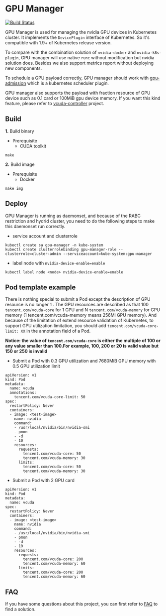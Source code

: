 # GPU Manager

[![Build Status](https://travis-ci.org/tkestack/gpu-manager.svg?branch=master)](https://travis-ci.org/tkestack/gpu-manager)

GPU Manager is used for managing the nvidia GPU devices in Kubernetes cluster. It implements the `DevicePlugin` interface
of Kubernetes. So it's compatible with 1.9+ of Kubernetes release version. 

To compare with the combination solution of `nvidia-docker`
and `nvidia-k8s-plugin`, GPU manager will use native `runc` without modification but nvidia solution does.
Besides we also support metrics report without deploying new components. 

To schedule a GPU payload correctly, GPU manager should work with [gpu-admission](https://github.com/tkestack/gpu-admission) which is a
 kubernetes scheduler plugin.

GPU manager also supports the payload with fraction resource of GPU device such as 0.1 card or 100MiB gpu device memory.
If you want this kind feature, please refer to [vcuda-controller](https://github.com/tkestack/vcuda-controller) project.

## Build

**1.** Build binary

- Prerequisite
   - CUDA toolkit
    
```
make
```

**2.** Build image

- Prerequisite
    - Docker

```
make img
```

## Deploy

GPU Manager is running as daemonset, and because of the RABC restriction and hydrid cluster,
you need to do the following steps to make this daemonset run correctly.

- service account and clusterrole

```
kubectl create sa gpu-manager -n kube-system
kubectl create clusterrolebinding gpu-manager-role --clusterrole=cluster-admin --serviceaccount=kube-system:gpu-manager
```

- label node with `nvidia-device-enable=enable`

```
kubectl label node <node> nvidia-device-enable=enable
```

## Pod template example

There is nothing special to submit a Pod except the description of GPU resource is no longer 1
. The GPU
resources are described as that 100 `tencent.com/vcuda-core` for 1 GPU and N `tencent.com/vcuda-memory` for GPU memory (1 tencent.com/vcuda-memory means 256Mi
GPU memory). And because of the limitation of extend resource validation of Kubernetes, to support
GPU utilization limitation, you should add `tencent.com/vcuda-core-limit: XX` in the annotation
 field of a Pod.
 
 **Notice: the value of `tencent.com/vcuda-core` is either the multiple of 100 or any value
smaller than 100.For example, 100, 200 or 20 is valid value but 150 or 250 is invalid**

- Submit a Pod with 0.3 GPU utilization and 7680MiB GPU memory with 0.5 GPU utilization limit

```
apiVersion: v1
kind: Pod
metadata:
  name: vcuda
  annotations:
    tencent.com/vcuda-core-limit: 50
spec:
  restartPolicy: Never
  containers:
  - image: <test-image>
    name: nvidia
    command:
    - /usr/local/nvidia/bin/nvidia-smi
    - pmon
    - -d
    - 10
    resources:
      requests:
        tencent.com/vcuda-core: 50
        tencent.com/vcuda-memory: 30
      limits:
        tencent.com/vcuda-core: 50
        tencent.com/vcuda-memory: 30
```

- Submit a Pod with 2 GPU card

```
apiVersion: v1
kind: Pod
metadata:
  name: vcuda
spec:
  restartPolicy: Never
  containers:
  - image: <test-image>
    name: nvidia
    command:
    - /usr/local/nvidia/bin/nvidia-smi
    - pmon
    - -d
    - 10
    resources:
      requests:
        tencent.com/vcuda-core: 200
        tencent.com/vcuda-memory: 60
      limits:
        tencent.com/vcuda-core: 200
        tencent.com/vcuda-memory: 60
```

## FAQ

If you have some questions about this project, you can first refer to [FAQ](./docs/faq.md) to find a solution.
